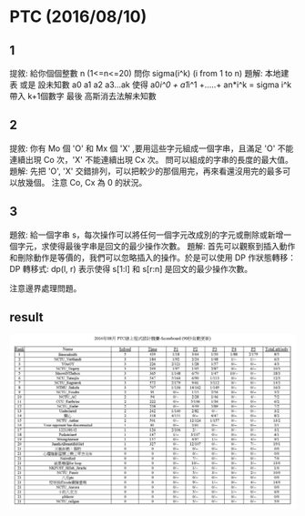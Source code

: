 # PTC (2016/08/10)

## 1
提敘:
	給你個個整數 n (1<=n<=20) 問你 sigma(i^k) (i from 1 to n)
題解:
	本地建表
	或是
	設未知數 a0 a1 a2 a3...ak
	使得 a0*i^0 + a1*i^1 +.....+ an*i^k = sigma i^k
	帶入 k+1個數字
	最後 高斯消去法解未知數

## 2
提敘:
	你有 Mo 個 'O' 和 Mx 個 'X' ,要用這些字元組成一個字串，且滿足 'O' 不能連續出現 Co 次，'X' 不能連續出現 Cx 次。
	問可以組成的字串的長度的最大值。
題解:
	先把 'O', 'X' 交錯排列，可以把較少的那個用完，再來看還沒用完的最多可以放幾個。
	注意 Co, Cx 為 0 的狀況。
	
## 3
題敘:
	給一個字串 s，每次操作可以將任何一個字元改成別的字元或刪除或新增一個字元，求使得最後字串是回文的最少操作次數。
題解:
	首先可以觀察到插入動作和刪除動作是等價的，我們可以忽略插入的操作。於是可以使用 DP 作狀態轉移：DP 轉移式: dp(l, r) 表示使得 s[1:l] 和 s[r:n] 是回文的最少操作次數。

注意邊界處理問題。

## result

![result](./result.jpg)
